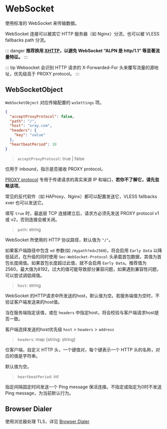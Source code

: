 # WebSocket

使用标准的 WebSocket 来传输数据。

WebSocket 连接可以被其它 HTTP 服务器（如 Nginx）分流，也可以被 VLESS fallbacks path 分流。

::: danger
**推荐换用 [XHTTP](https://github.com/XTLS/Xray-core/discussions/4113)，以避免 WebSocket “ALPN 是 http/1.1” 等显著流量特征。**
:::

::: tip
Websocket 会识别 HTTP 请求的 X-Forwarded-For 头来覆写流量的源地址，优先级高于 PROXY protocol。
:::

## WebSocketObject

`WebSocketObject` 对应传输配置的 `wsSettings` 项。

```json
{
  "acceptProxyProtocol": false,
  "path": "/",
  "host": "xray.com",
  "headers": {
    "key": "value"
  },
  "heartbeatPeriod": 10
}
```

> `acceptProxyProtocol`: true | false

仅用于 inbound，指示是否接收 PROXY protocol。

[PROXY protocol](https://www.haproxy.org/download/2.2/doc/proxy-protocol.txt) 专用于传递请求的真实来源 IP 和端口，**若你不了解它，请先忽略该项**。

常见的反代软件（如 HAProxy、Nginx）都可以配置发送它，VLESS fallbacks xver 也可以发送它。

填写 `true` 时，最底层 TCP 连接建立后，请求方必须先发送 PROXY protocol v1 或 v2，否则连接会被关闭。

> `path`: string

WebSocket 所使用的 HTTP 协议路径，默认值为 `"/"`。

如果客户端路径中包含 `ed` 参数(如 `/mypath?ed=2560`)，将会启用 `Early Data` 以降低延迟，在升级的同时使用 `Sec-WebSocket-Protocol` 头承载首包数据，其值为首包长度阈值。如果首包长度超过此值，就不会启用 `Early Data`。推荐值为 2560，最大值为8192，过大的值可能导致部分兼容问题，如果遇到兼容性问题，可以尝试调低阈值。

> `host`: string

WebSocket 的HTTP请求中所发送的host，默认值为空。若服务端值为空时，不验证客户端发送来的host值。

当在服务端指定该值，或在 `headers` 中指定host，将会校验与客户端请求host是否一致。

客户端选择发送的host优先级 `host` > `headers` > `address`

> `headers`: map \{string: string\}

仅客户端，自定义 HTTP 头，一个键值对，每个键表示一个 HTTP 头的名称，对应的值是字符串。

默认值为空。

> `heartbeatPeriod`: int

指定间隔固定时间发送一个 Ping message 保活连接。不指定或指定为0时不发送 Ping message，为当前默认行为。

## Browser Dialer

使用浏览器处理 TLS，详见 [Browser Dialer](../features/browser_dialer.md)
